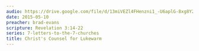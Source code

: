 ```yaml
---
audio: https://drive.google.com/file/d/13miVEZl4FHenzni1_-U6aplG-8xg8Y2l/view
date: 2015-05-10
preacher: brad-evans
scripture: Revelation 3:14-22
series: 7-letters-to-the-7-churches
title: Christ's Counsel for Lukewarm
---
```

